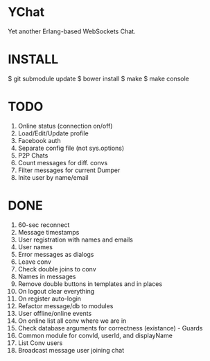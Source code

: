 YChat
=====

Yet another Erlang-based WebSockets Chat.

INSTALL
=======

$ git submodule update
$ bower install
$ make
$ make console

TODO
====

1. Online status (connection on/off)
2. Load/Edit/Update profile
3. Facebook auth
4. Separate config file (not sys.options)
5. P2P Chats
6. Count messages for diff. convs
7. Filter messages for current Dumper
8. Inite user by name/email

DONE
====
1. 60-sec reconnect
2. Message timestamps
3. User registration with names and emails
4. User names
5. Error messages as dialogs
6. Leave conv
7. Check double joins to conv
8. Names in messages
9. Remove double buttons in templates and in places
10. On logout clear everything
11. On register auto-login
12. Refactor message/db to modules
13. User offline/online events
14. On online list all conv where we are in
15. Check database arguments for correctness (existance) - Guards
16. Common module for convId, userId, and displayName
17. List Conv users
18. Broadcast message user joining chat
